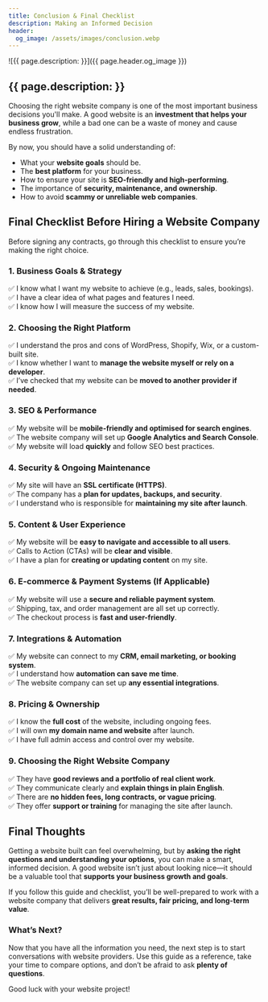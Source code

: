 ```yaml
---
title: Conclusion & Final Checklist
description: Making an Informed Decision
header:
  og_image: /assets/images/conclusion.webp
---
```


![{{ page.description: }}]({{ page.header.og_image }})

## {{ page.description: }}

Choosing the right website company is one of the most important business
decisions you'll make. A good website is an **investment that helps your
business grow**, while a bad one can be a waste of money and cause endless
frustration.

By now, you should have a solid understanding of:

- What your **website goals** should be.
- The **best platform** for your business.
- How to ensure your site is **SEO-friendly and high-performing**.
- The importance of **security, maintenance, and ownership**.
- How to avoid **scammy or unreliable web companies**.

## Final Checklist Before Hiring a Website Company

Before signing any contracts, go through this checklist to ensure you’re
making the right choice.

### **1. Business Goals & Strategy**

✅ I know what I want my website to achieve (e.g., leads, sales, bookings).  
✅ I have a clear idea of what pages and features I need.  
✅ I know how I will measure the success of my website.  

### **2. Choosing the Right Platform**

✅ I understand the pros and cons of WordPress, Shopify, Wix, or a custom-built site.  
✅ I know whether I want to **manage the website myself or rely on a developer**.  
✅ I’ve checked that my website can be **moved to another provider if needed**.  

### **3. SEO & Performance**

✅ My website will be **mobile-friendly and optimised for search engines**.  
✅ The website company will set up **Google Analytics and Search Console**.  
✅ My website will load **quickly** and follow SEO best practices.  

### **4. Security & Ongoing Maintenance**

✅ My site will have an **SSL certificate (HTTPS)**.  
✅ The company has a **plan for updates, backups, and security**.  
✅ I understand who is responsible for **maintaining my site after launch**.  

### **5. Content & User Experience**

✅ My website will be **easy to navigate and accessible to all users**.  
✅ Calls to Action (CTAs) will be **clear and visible**.  
✅ I have a plan for **creating or updating content** on my site.  

### **6. E-commerce & Payment Systems (If Applicable)**

✅ My website will use a **secure and reliable payment system**.  
✅ Shipping, tax, and order management are all set up correctly.  
✅ The checkout process is **fast and user-friendly**.  

### **7. Integrations & Automation**

✅ My website can connect to my **CRM, email marketing, or booking system**.  
✅ I understand how **automation can save me time**.  
✅ The website company can set up **any essential integrations**.  

### **8. Pricing & Ownership**

✅ I know the **full cost** of the website, including ongoing fees.  
✅ I will own **my domain name and website** after launch.  
✅ I have full admin access and control over my website.  

### **9. Choosing the Right Website Company**

✅ They have **good reviews and a portfolio of real client work**.  
✅ They communicate clearly and **explain things in plain English**.  
✅ There are **no hidden fees, long contracts, or vague pricing**.  
✅ They offer **support or training** for managing the site after launch.  

## Final Thoughts

Getting a website built can feel overwhelming, but by **asking the right
questions and understanding your options**, you can make a smart, informed
decision. A good website isn’t just about looking nice—it should be a
valuable tool that **supports your business growth and goals**.

If you follow this guide and checklist, you’ll be well-prepared to work
with a website company that delivers **great results, fair pricing, and
long-term value**.

### **What’s Next?**

Now that you have all the information you need, the next step is to start
conversations with website providers. Use this guide as a reference, take
your time to compare options, and don’t be afraid to ask **plenty of
questions**.

Good luck with your website project!
